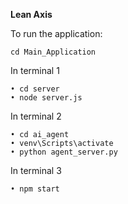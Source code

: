 **Lean Axis**

To run the application:
```
cd Main_Application
```

In terminal 1
```Starting Backend server
• cd server
• node server.js 
```

In terminal 2
```Starting AI Agent
• cd ai_agent 
• venv\Scripts\activate
• python agent_server.py 
```

In terminal 3
```Starting Frontend
• npm start 
```